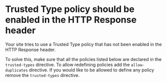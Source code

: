 # Trusted Type policy should be enabled in the HTTP Response header

Your site tries to use a Trusted Type policy that has not been enabled in the HTTP Response header.

To solve this, make sure that all the policies listed below are declared in the `trusted-types` directive. To allow redefining policies add the `allow-duplicates` directive. If you would like to be allowed to define any policy remove the `trusted-types` directive.

